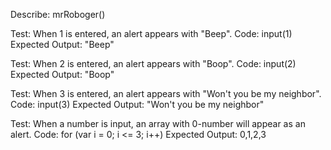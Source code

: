 Describe: mrRoboger()

Test: When 1 is entered, an alert appears with "Beep".
Code: input(1)
Expected Output: "Beep"

Test: When 2 is entered, an alert appears with "Boop".
Code: input(2)
Expected Output: "Boop"

Test: When 3 is entered, an alert appears with "Won't you be my neighbor".
Code: input(3)
Expected Output: "Won't you be my neighbor"

Test: When a number is input, an array with 0-number will appear as an alert.
Code: for (var i = 0; i <= 3; i++)
Expected Output: 0,1,2,3